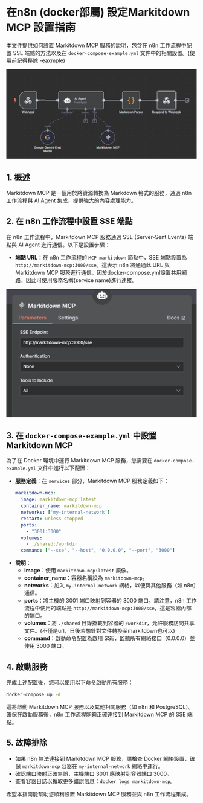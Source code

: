 # 在n8n (docker部屬) 設定Markitdown MCP 設置指南

本文件提供如何設置 Markitdown MCP 服務的說明，包含在 n8n 工作流程中配置 SSE 端點的方法以及在 `docker-compose-example.yml` 文件中的相關設置。(使用前記得移除 -eaxmple)

![markitdown-ai-agent.png](image/markitdown-ai-agent.png)

## 1. 概述

Markitdown MCP 是一個用於將資源轉換為 Markdown 格式的服務，通過 n8n 工作流程與 AI Agent 集成，提供強大的內容處理能力。

## 2. 在 n8n 工作流程中設置 SSE 端點

在 n8n 工作流程中，Markitdown MCP 服務通過 SSE (Server-Sent Events) 端點與 AI Agent 進行通信。以下是設置步驟：

- **端點 URL**：在 n8n 工作流程的 `MCP markitdown` 節點中，SSE 端點設置為 `http://markitdown-mcp:3000/sse`。這表示 n8n 將通過此 URL 與 Markitdown MCP 服務進行通信。因於docker-compose.yml設置共用網路，因此可使用服務名稱(service name)進行連接。

![MCP Client Setting](image/mcp-client-setting.png)

## 3. 在 `docker-compose-example.yml` 中設置 Markitdown MCP

為了在 Docker 環境中運行 Markitdown MCP 服務，您需要在 `docker-compose-example.yml` 文件中進行以下配置：

- **服務定義**：在 `services` 部分，Markitdown MCP 服務定義如下：
  ```yaml
  markitdown-mcp:
    image: markitdown-mcp:latest
    container_name: markitdown-mcp
    networks: ['my-internal-network']
    restart: unless-stopped
    ports:
      - "3001:3000"
    volumes:
      - ./shared:/workdir
    command: ["--sse", "--host", "0.0.0.0", "--port", "3000"]
  ```
- **說明**：
  - **image**：使用 `markitdown-mcp:latest` 鏡像。
  - **container_name**：容器名稱設為 `markitdown-mcp`。
  - **networks**：加入 `my-internal-network` 網絡，以便與其他服務（如 n8n）通信。
  - **ports**：將主機的 3001 端口映射到容器的 3000 端口。請注意，n8n 工作流程中使用的端點是 `http://markitdown-mcp:3000/sse`，這是容器內部的端口。
  - **volumes**：將 `./shared` 目錄掛載到容器的 `/workdir`，允許服務訪問共享文件。(不僅是url，日後若想針對文件轉換至markitdown也可以)
  - **command**：啟動命令配置為啟用 SSE，監聽所有網絡接口（0.0.0.0）並使用 3000 端口。

## 4. 啟動服務

完成上述配置後，您可以使用以下命令啟動所有服務：

```bash
docker-compose up -d
```

這將啟動 Markitdown MCP 服務以及其他相關服務（如 n8n 和 PostgreSQL）。確保在啟動服務後，n8n 工作流程能夠正確連接到 Markitdown MCP 的 SSE 端點。

## 5. 故障排除

- 如果 n8n 無法連接到 Markitdown MCP 服務，請檢查 Docker 網絡設置，確保 `markitdown-mcp` 容器在 `my-internal-network` 網絡中運行。
- 確認端口映射正確無誤，主機端口 3001 應映射到容器端口 3000。
- 查看容器日誌以獲取更多錯誤信息：`docker logs markitdown-mcp`。

希望本指南能幫助您順利設置 Markitdown MCP 服務並與 n8n 工作流程集成。
